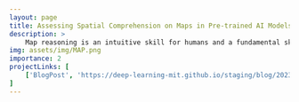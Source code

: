 ```yaml
---
layout: page
title: Assessing Spatial Comprehension on Maps in Pre-trained AI Models
description: >
    Map reasoning is an intuitive skill for humans and a fundamental skill with important applications in many domains. In our blog post, we evaluate the capabilities of contemporary state-of-the-art Large  Vision-Language Models (LVLMs) for reasoning on maps and comparing their capabilities with human participants on the coregistration task. We additionally propose and release a novel dataset to serve as an initial benchmark for map reasoning capabilities. We run an extensive analysis on the performance of open-source LVLMs showing that they struggle to achieve good performance on our dataset. Finally, we show that coregistration is intuitive to human participants who were able to reach close to perfect accuracy in a time-constrained manner.
img: assets/img/MAP.png
importance: 2
projectLinks: [
    ['BlogPost', 'https://deep-learning-mit.github.io/staging/blog/2023/mapreason/', false], 
]
---
```

